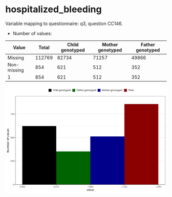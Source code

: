 # hospitalized_bleeding
Variable mapping to questionnaire: q3, question CC146.
- Number of values:

| Value | Total | Child genotyped | Mother genotyped | Father genotyped |
| ----- | ----- | --------------- | ---------------- | ---------------- |
| Missing | 112769 | 82734 | 71257 | 49866 |
| Non-missing | 854 | 621 | 512 | 352 |
| 1 | 854 | 621 | 512 | 352 |



![](hospitalized_bleeding_n.png)



